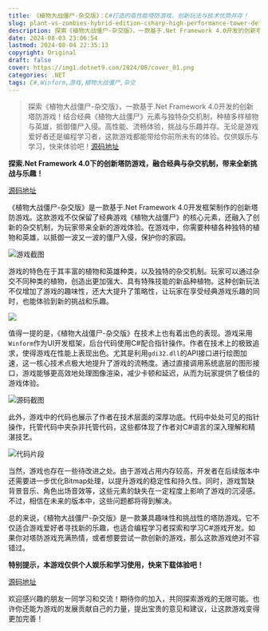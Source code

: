 ```yaml
---
title: 《植物大战僵尸-杂交版》：C#打造的高性能塔防游戏，创新玩法与技术优势并存！
slug: plant-vs-zombies-hybrid-edition-csharp-high-performance-tower-defense-game
description: 探索《植物大战僵尸-杂交版》，一款基于.Net Framework 4.0开发的创新塔防游戏！结合经典《植物大战僵尸》元素与独特杂交机制，种植多样植物与英雄，抵御僵尸入侵。高性能、流畅体验，挑战与乐趣并存。无论是游戏爱好者还是编程学习者，这款游戏都能带给你前所未有的体验。快来下载试玩吧！
date: 2024-08-03 23:06:54
lastmod: 2024-08-04 22:35:13
copyright: Original
draft: false
cover: https://img1.dotnet9.com/2024/08/cover_01.png
categories: .NET
tags: C#,Winform,游戏,植物大战僵尸,杂交
---
```


> 探索《植物大战僵尸-杂交版》，一款基于.Net Framework 4.0开发的创新塔防游戏！结合经典《植物大战僵尸》元素与独特杂交机制，种植多样植物与英雄，抵御僵尸入侵。高性能、流畅体验，挑战与乐趣并存。无论是游戏爱好者还是编程学习者，这款游戏都能带给你前所未有的体验。仅供娱乐与学习，快来体验吧！[源码地址](https://gitee.com/feng-cai/plants-v.s.-zombies)

**探索.Net Framework 4.0下的创新塔防游戏，融合经典与杂交机制，带来全新挑战与乐趣！**

[源码地址](https://gitee.com/feng-cai/plants-v.s.-zombies)

《植物大战僵尸-杂交版》是一款基于.Net Framework 4.0开发框架制作的创新塔防游戏。这款游戏不仅保留了经典游戏《植物大战僵尸》的核心元素，还融入了创新的杂交机制，为玩家带来全新的游戏体验。在游戏中，你需要种植各种独特的植物和英雄，以抵御一波又一波的僵尸入侵，保护你的家园。

![游戏截图](https://img1.dotnet9.com/2024/08/0101.gif)

游戏的特色在于其丰富的植物和英雄种类，以及独特的杂交机制。玩家可以通过杂交不同种类的植物，创造出更加强大、具有特殊技能的新品种植物。这种创新玩法不仅增加了游戏的趣味性，还大大提升了策略性，让玩家在享受经典游戏乐趣的同时，也能体验到新的挑战和乐趣。

![](https://img1.dotnet9.com/2024/08/0103.png)

值得一提的是，《植物大战僵尸-杂交版》在技术上也有着出色的表现。游戏采用`Winform`作为UI开发框架，后台代码使用C#配合指针操作。作者在技术上的极致追求，使得游戏在性能上表现出色。尤其是利用`gdi32.dll`的API接口进行绘图加速，这一核心技术点极大地提升了游戏的流畅度。通过直接调用系统底层的图形接口，游戏能够更高效地处理图像渲染，减少卡顿和延迟，从而为玩家提供了极佳的游戏体验。

![源码截图](https://img1.dotnet9.com/2024/08/0102.png)

此外，游戏中的代码也展示了作者在技术层面的深厚功底。代码中处处可见的指针操作，托管代码中夹杂非托管代码，这些都体现了作者对C#语言的深入理解和精湛技艺。

![代码片段](https://img1.dotnet9.com/2024/08/0104.png)

当然，游戏也存在一些待改进之处。由于游戏占用内存较高，开发者在后续版本中还需要进一步优化Bitmap处理，以提升游戏的稳定性和持久性。同时，游戏暂缺背景音乐、角色出场音效等，这些元素的缺失在一定程度上影响了游戏的沉浸感。不过，相信在未来的版本中，这些问题都将得到解决。

总的来说，《植物大战僵尸-杂交版》是一款兼具趣味性和挑战性的塔防游戏。它不仅适合游戏爱好者寻找新的乐趣，也适合编程学习者探索和学习C#游戏开发。如果你对塔防游戏充满热情，或者想要尝试一款创新的游戏，那么这款游戏绝对不容错过。

**特别提示，本游戏仅供个人娱乐和学习使用，快来下载体验吧！**

[源码地址](https://gitee.com/feng-cai/plants-v.s.-zombies)

欢迎感兴趣的朋友一同学习和交流！期待你的加入，共同探索游戏的无限可能。也许你还能为游戏的发展贡献自己的力量，提出宝贵的意见和建议，让这款游戏变得更加完善！